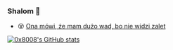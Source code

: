 ### Shalom 👋

- 😵 [Ona mówi, że mam dużo wad, bo nie widzi zalet](https://www.youtube.com/watch?v=iJbOsSe_aUA)

[![0x8008's GitHub stats](https://github-readme-stats.vercel.app/api?username=0x8008)](https://github.com/anuraghazra/github-readme-stats)
